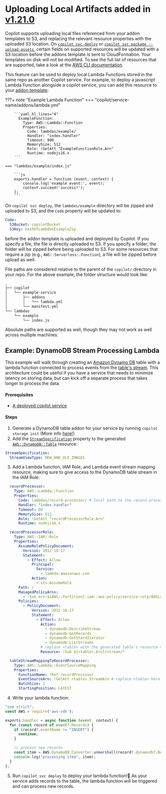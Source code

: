 # Uploading Local Artifacts <span class="version" > added in [v1.21.0](../../../blogs/release-v121.en.md) </span>

Copilot supports uploading local files referenced from your addon templates to S3, and replacing the relevant resource properties with the uploaded S3 location.
On [`copilot svc deploy`](../../commands/svc-deploy.en.md) or [`copilot svc package --upload-assets`](../../commands/svc-package.en.md), certain fields on supported resources will be updated with a S3 location before the addons template is sent to CloudFormation.
Your templates on disk will not be modified.
To see the full list of resources that are supported, take a look at the [AWS CLI documentation](https://awscli.amazonaws.com/v2/documentation/api/latest/reference/cloudformation/package.html).

This feature can be used to deploy local Lambda Functions stored in the same repo as another Copilot service.
For example, to deploy a javascript Lambda Function alongside a copilot service, you can add this resource to your [addon template](../workload):

???+ note "Example Lambda Function"
    === "copilot/service-name/addons/lambda.yml"

        ```yaml hl_lines="4"
          ExampleFunction:
            Type: AWS::Lambda::Function
            Properties:
              Code: lambdas/example/
              Handler: "index.handler"
              Timeout: 900
              MemorySize: 512
              Role: !GetAtt "ExampleFunctionRole.Arn"
              Runtime: nodejs16.x
        ```
    
    === "lambdas/example/index.js"

        ```js
        exports.handler = function (event, context) {
	        console.log('example event:', event);
	        context.succeed('success!');
        };
        ```

On `copilot svc deploy`, the `lambdas/example` directory will be zipped and uploaded to S3, and the `Code` property will be updated to:
```yaml
Code:
  S3Bucket: copilotBucket
  S3Key: hashOfLambdasExampleZip
```
before the addon template is uploaded and deployed by Copilot.
If you specify a file, the file is directly uploaded to S3.
If you specify a folder, the folder will be zipped before being uploaded to S3.
For some resources that require a zip (e.g., `AWS::Serverless::Function`), a file will be zipped before upload as well.

File paths are considered relative to the parent of the `copilot/` directory in your repo.
For the above example, the folder structure would look like:
```bash
.
├── copilot
│   └── example-service
│       ├── addons
│       │   └── lambda.yml
│       └── manifest.yml
└── lambdas
    └── example
        └── index.js
```
Absolute paths are supported as well, though they may not work as well across multiple machines.

## Example: DynamoDB Stream Processing Lambda
This example will walk through creating an [Amazon Dynamo DB](https://aws.amazon.com/dynamodb/) table with a lambda function connected to process events from the [table's stream](https://docs.aws.amazon.com/amazondynamodb/latest/developerguide/Streams.html).
This architecture could be useful if you have a service that needs to minimize latency on storing data, but can kick off a separate process that takes longer to process the data.

#### Prerequisites
- [A deployed copilot service](../../concepts/services.en.md)

#### Steps
1. Generate a DynamoDB table addon for your service by running `copilot storage init` (More info [here!](../storage.en.md))
2. Add the [`StreamSpecification`](https://docs.aws.amazon.com/AWSCloudFormation/latest/UserGuide/aws-resource-dynamodb-table.html#cfn-dynamodb-table-streamspecification) property to the generated [`AWS::DynamoDB::Table`](https://docs.aws.amazon.com/AWSCloudFormation/latest/UserGuide/aws-resource-dynamodb-table.html) resource:
  ```yaml title="copilot/service-name/addons/ddb.yml"
  StreamSpecification:
    StreamViewType: NEW_AND_OLD_IMAGES
  ```
3. Add a Lambda function, IAM Role, and Lambda event stream mapping resource, making sure to give access to the DynamoDB table stream in the IAM Role:
  ```yaml title="copilot/service-name/addons/ddb.yml" hl_lines="4 37 43"
    recordProcessor:
      Type: AWS::Lambda::Function
      Properties:
        Code: lambdas/record-processor/ # local path to the record processor lambda
        Handler: "index.handler"
        Timeout: 60
        MemorySize: 512
        Role: !GetAtt "recordProcessorRole.Arn"
        Runtime: nodejs16.x

    recordProcessorRole:
      Type: AWS::IAM::Role
      Properties:
        AssumeRolePolicyDocument:
          Version: 2012-10-17
          Statement:
            - Effect: Allow
              Principal:
                Service:
                  - lambda.amazonaws.com
              Action:
                - sts:AssumeRole
        Path: /
        ManagedPolicyArns:
          - !Sub arn:${AWS::Partition}:iam::aws:policy/service-role/AWSLambdaBasicExecutionRole
        Policies:
          - PolicyDocument:
              Version: 2012-10-17
              Statement:
                - Effect: Allow
                  Action:
                    - dynamodb:DescribeStream
                    - dynamodb:GetRecords
                    - dynamodb:GetShardIterator
                    - dynamodb:ListStreams
                  # replace <table> with the generated table's resource name
                  Resource: !Sub ${<table>.Arn}/stream/*

    tableStreamMappingToRecordProcessor:
      Type: AWS::Lambda::EventSourceMapping
      Properties:
        FunctionName: !Ref recordProcessor
        EventSourceArn: !GetAtt <table>.StreamArn # replace <table> here too
        BatchSize: 1
        StartingPosition: LATEST
  ```
4. Write your lambda function:
  ```js title="lambdas/record-processor/index.js"
  "use strict";
  const AWS = require('aws-sdk');

  exports.handler = async function (event, context) {
    for (const record of event?.Records) {
      if (record?.eventName != "INSERT") {
        continue;
      }

      // process new records
      const item = AWS.DynamoDB.Converter.unmarshall(record?.dynamodb?.NewImage);
      console.log("processing item", item);
    }
  };
  ```
5. Run `copilot svc deploy` to deploy your lambda function!🎉
As your service adds records to the table, the lambda function will be triggered and can process new records.